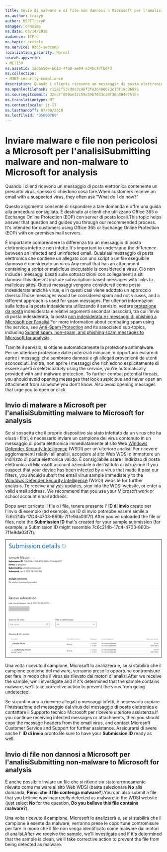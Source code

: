 ```yaml
---
title: Invio di malware e di file non dannosi a Microsoft per l'analisi
ms.author: tracyp
author: MSFTTracyP
manager: dansimp
ms.date: 03/14/2018
audience: ITPro
ms.topic: article
ms.service: O365-seccomp
localization_priority: Normal
search.appverid:
- MET150
ms.assetid: 12eba50e-661d-44b8-ae94-a34bc47fb84d
ms.collection:
- M365-security-compliance
description: Quando i clienti ricevono un messaggio di posta elettronica con un virus sospetto, spesso askWhat fare adesso?
ms.openlocfilehash: c15e1f537dda3c98f3fa364b8673c1bf19c86976
ms.sourcegitcommit: 32ecff689ae32c59a39b7633ca0f36a304e7516e
ms.translationtype: MT
ms.contentlocale: it-IT
ms.lasthandoff: 07/09/2019
ms.locfileid: "35600769"
---
```

# <a name="submitting-malware-and-non-malware-to-microsoft-for-analysis"></a><span data-ttu-id="80884-103">Inviare malware e file non pericolosi a Microsoft per l'analisi</span><span class="sxs-lookup"><span data-stu-id="80884-103">Submitting malware and non-malware to Microsoft for analysis</span></span>

<span data-ttu-id="80884-104">Quando i clienti ricevono un messaggio di posta elettronica contenente un presunto virus, spesso si chiedono cosa fare.</span><span class="sxs-lookup"><span data-stu-id="80884-104">When customers receive an email with a suspected virus, they often ask "What do I do now?"</span></span>
  
<span data-ttu-id="80884-p101">Questo argomento consente di rispondere a tale domanda e offre una guida alla procedura consigliata. È destinato ai clienti che utilizzano Office 365 o Exchange Online Protection (EOP) con server di posta locali.</span><span class="sxs-lookup"><span data-stu-id="80884-p101">This topic helps answer that question and guides you through our recommended process. It's intended for customers using Office 365 or Exchange Online Protection (EOP) with on-premises mail servers.</span></span>
  
<span data-ttu-id="80884-107">È importante comprendere la differenza tra un messaggio di posta elettronica infetto e non infetto.</span><span class="sxs-lookup"><span data-stu-id="80884-107">It's important to understand the difference between an infected and uninfected email.</span></span> <span data-ttu-id="80884-108">Qualsiasi messaggio di posta elettronica che contiene un allegato con uno script o un file eseguibile dannoso è considerato un virus.</span><span class="sxs-lookup"><span data-stu-id="80884-108">Any email that has an attachment containing a script or malicious executable is considered a virus.</span></span> <span data-ttu-id="80884-109">Ciò non include i messaggi basati sulle sottoscrizioni con collegamenti a siti dannosi.</span><span class="sxs-lookup"><span data-stu-id="80884-109">This doesn't include subscription-based messages with links to malicious sites.</span></span> <span data-ttu-id="80884-110">Questi messaggi vengono considerati come posta indesiderata anziché virus, e in questi casi viene adottato un approccio diverso.</span><span class="sxs-lookup"><span data-stu-id="80884-110">Those messages would be considered spam and not viruses, and a different approach is used for spam messages.</span></span> <span data-ttu-id="80884-111">Per ulteriori informazioni sulla lotta alla posta indesiderata utilizzando il servizio, vedere [protezione da posta](anti-spam-and-anti-malware-protection.md) indesiderata e relativi argomenti secondari associati, tra cui l'invio di posta indesiderata, la posta [non indesiderata e i messaggi di phishing a Microsoft per l'analisi](submit-spam-non-spam-and-phishing-scam-messages-to-microsoft-for-analysis.md).</span><span class="sxs-lookup"><span data-stu-id="80884-111">For more information about combating spam using the service, see [Anti-Spam Protection](anti-spam-and-anti-malware-protection.md) and its associated sub-topics, including [Submit spam, non-spam, and phishing scam messages to Microsoft for analysis](submit-spam-non-spam-and-phishing-scam-messages-to-microsoft-for-analysis.md).</span></span> 
  
<span data-ttu-id="80884-p103">Tramite il servizio, si ottiene automaticamente la protezione antimalware. Per un'ulteriore protezione dalle potenziali minacce, è opportuno evitare di aprire i messaggi che sembrano dannosi e gli allegati provenienti da utenti sconosciuti. Inoltre, non aprire i messaggi che richiedono esplicitamente di essere aperti o selezionati.</span><span class="sxs-lookup"><span data-stu-id="80884-p103">By using the service, you're automatically provided with anti-malware protection. To further combat potential threats, you should avoid opening messages that look suspicious and never open an attachment from someone you don't know. Also avoid opening messages that urge you to open or click.</span></span>
  
## <a name="submitting-malware-to-microsoft-for-analysis"></a><span data-ttu-id="80884-115">Invio di malware a Microsoft per l'analisi</span><span class="sxs-lookup"><span data-stu-id="80884-115">Submitting malware to Microsoft for analysis</span></span>

<span data-ttu-id="80884-p104">Se si sospetta che il proprio dispositivo sia stato infettato da un virus che ha eluso i filtri, è necessario inviare un campione del virus contenuto in un messaggio di posta elettronica immediatamente al sito Web [Windows Defender Security Intelligence](https://www.microsoft.com/wdsi/filesubmission) (WSDI) per un'ulteriore analisi. Per ricevere aggiornamenti relativi all'analisi, accedere al sito Web WDSI o immettere un indirizzo di posta elettronica valido. È consigliabile usare l'indirizzo di posta elettronica di Microsoft account aziendale o dell'istituto di istruzione.</span><span class="sxs-lookup"><span data-stu-id="80884-p104">If you suspect that your device has been infected by a virus that made it past our filters, you should submit the email virus sample immediately to the [Windows Defender Security Intelligence](https://www.microsoft.com/wdsi/filesubmission) (WSDI) website for further analysis. To receive analysis updates, sign into the WDSI website, or enter a valid email address. We recommend that you use your Microsoft work or school account email address.</span></span> 
  
<span data-ttu-id="80884-119">Dopo aver caricato il file o i file, tenere presente l' **ID di invio** creato per l'invio di esempio (ad esempio, un ID di invio potrebbe essere simile a 7c6c214b-17D4-4703-860b-7f1e9da03f7f).</span><span class="sxs-lookup"><span data-stu-id="80884-119">After you've uploaded the file or files, note the **Submission ID** that's created for your sample submission (for example, a Submission ID might resemble 7c6c214b-17d4-4703-860b-7f1e9da03f7f).</span></span> 
  
![Dettagli di invio nel sito Web di Windows Defender Security Intelligence](media/EOP-Malware-Protection-Center.png)
  
<span data-ttu-id="80884-121">Una volta ricevuto il campione, Microsoft lo analizzerà e, se si stabilirà che il campione contiene del malware, verranno prese le opportune contromisure per fare in modo che il virus sia rilevato dai motori di analisi.</span><span class="sxs-lookup"><span data-stu-id="80884-121">After we receive the sample, we'll investigate and if it's determined that the sample contains malware, we'll take corrective action to prevent the virus from going undetected.</span></span>
  
<span data-ttu-id="80884-122">Se si continuano a ricevere allegati o messaggi infetti, è necessario copiare l'intestazione del messaggio dal virus del messaggio di posta elettronica e contattare il Supporto tecnico Microsoft per ricevere ulteriore assistenza.</span><span class="sxs-lookup"><span data-stu-id="80884-122">If you continue receiving infected messages or attachments, then you should copy the message headers from the email virus, and contact Microsoft Customer Service and Support for further assistance.</span></span> <span data-ttu-id="80884-123">Assicurarsi di avere anche l' **ID di invio** pronto.</span><span class="sxs-lookup"><span data-stu-id="80884-123">Be sure to have your **Submission ID** ready as well.</span></span> 
  
## <a name="submitting-non-malware-to-microsoft-for-analysis"></a><span data-ttu-id="80884-124">Invio di file non dannosi a Microsoft per l'analisi</span><span class="sxs-lookup"><span data-stu-id="80884-124">Submitting non-malware to Microsoft for analysis</span></span>

<span data-ttu-id="80884-125">È anche possibile inviare un file che si ritiene sia stato erroneamente rilevato come malware al sito Web WDSI (basta selezionare **No** alla domanda, **Pensi che il file contenga malware?**).</span><span class="sxs-lookup"><span data-stu-id="80884-125">You can also submit a file that you believe was incorrectly detected as malware to the WDSI website (just select **No** for the question, **Do you believe this file contains malware?**).</span></span>
  
<span data-ttu-id="80884-126">Una volta ricevuto il campione, Microsoft lo analizzerà e, se si stabilirà che il campione è esente da malware, verranno prese le opportune contromisure per fare in modo che il file non venga identificato come malware dai motori di analisi.</span><span class="sxs-lookup"><span data-stu-id="80884-126">After we receive the sample, we'll investigate and if it's determined that the sample is clean, we'll take corrective action to prevent the file from being detected as malware.</span></span>
  

